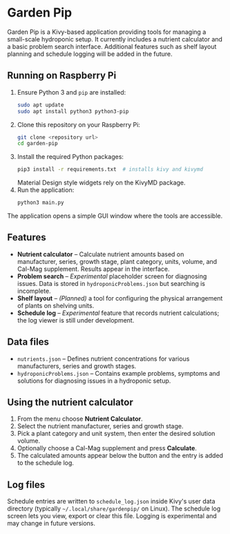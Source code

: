 # Garden Pip

Garden Pip is a Kivy-based application providing tools for managing a small-scale hydroponic setup.  It currently includes a nutrient calculator and a basic problem search interface.  Additional features such as shelf layout planning and schedule logging will be added in the future.

## Running on Raspberry Pi

1. Ensure Python 3 and `pip` are installed:
   ```bash
   sudo apt update
   sudo apt install python3 python3-pip
   ```
2. Clone this repository on your Raspberry Pi:
   ```bash
   git clone <repository url>
   cd garden-pip
   ```
3. Install the required Python packages:
   ```bash
   pip3 install -r requirements.txt  # installs kivy and kivymd
   ```
   Material Design style widgets rely on the KivyMD package.
4. Run the application:
   ```bash
   python3 main.py
   ```

The application opens a simple GUI window where the tools are accessible.

## Features

- **Nutrient calculator** – Calculate nutrient amounts based on manufacturer, series, growth stage, plant category, units, volume, and Cal-Mag supplement.  Results appear in the interface.
- **Problem search** – *Experimental* placeholder screen for diagnosing issues.  Data is stored in `hydroponicProblems.json` but searching is incomplete.
- **Shelf layout** – *(Planned)* a tool for configuring the physical arrangement of plants on shelving units.
- **Schedule log** – *Experimental* feature that records nutrient calculations; the log viewer is still under development.

## Data files

- `nutrients.json` – Defines nutrient concentrations for various manufacturers, series and growth stages.
- `hydroponicProblems.json` – Contains example problems, symptoms and solutions for diagnosing issues in a hydroponic setup.

## Using the nutrient calculator

1. From the menu choose **Nutrient Calculator**.
2. Select the nutrient manufacturer, series and growth stage.
3. Pick a plant category and unit system, then enter the desired solution volume.
4. Optionally choose a Cal-Mag supplement and press **Calculate**.
5. The calculated amounts appear below the button and the entry is added to the schedule log.

## Log files

Schedule entries are written to `schedule_log.json` inside Kivy's user data directory (typically `~/.local/share/gardenpip/` on Linux).  The schedule log screen lets you view, export or clear this file.  Logging is experimental and may change in future versions.

